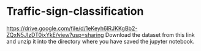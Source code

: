 # Traffic-sign-classification
https://drive.google.com/file/d/1eKeyh6lRJKKgBb2-ZQxN5JIzDT0ixYkE/view?usp=sharing
Download the dataset from this link and unzip it into the directory where you have saved the jupyter notebook.
